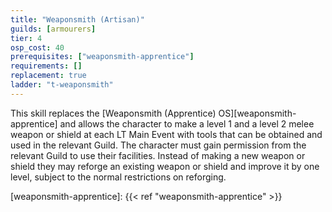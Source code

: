 ```yaml
---
title: "Weaponsmith (Artisan)"
guilds: [armourers]
tier: 4
osp_cost: 40
prerequisites: ["weaponsmith-apprentice"]
requirements: []
replacement: true
ladder: "t-weaponsmith"
---
```

This skill replaces the [Weaponsmith (Apprentice) OS][weaponsmith-apprentice] and allows the character to make a level 1 and a level 2 melee weapon or shield at each LT Main Event with tools that can be obtained and used in the relevant Guild. The character must gain permission from the relevant Guild to use their facilities. Instead of making a new weapon or shield they may reforge an existing weapon or shield and improve it by one level, subject to the normal restrictions on reforging.

[weaponsmith-apprentice]: {{< ref "weaponsmith-apprentice" >}}